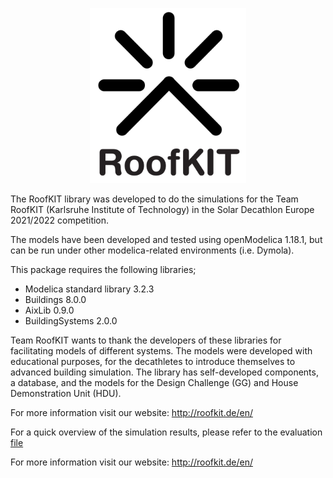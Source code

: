 <p align="center">
  <img src="roofkit/Resources/Images/roofkit_logo.bmp" width="250" height="280">
</p>
The RoofKIT library was developed to do the simulations for the Team RoofKIT (Karlsruhe Institute of Technology) in the Solar Decathlon Europe 2021/2022 competition. 

The models have been developed and tested using openModelica 1.18.1, but can be run under other modelica-related environments (i.e. Dymola).

This package requires the following libraries;
- Modelica standard library 3.2.3
- Buildings 8.0.0
- AixLib 0.9.0
- BuildingSystems 2.0.0

Team RoofKIT wants to thank the developers of these libraries for facilitating models of different systems. The models were developed with educational purposes, for the decathletes to introduce themselves to advanced building simulation. The library has self-developed components, a database, and the models for the Design Challenge (GG) and House Demonstration Unit (HDU).

For more information visit our website: http://roofkit.de/en/

For a quick overview of the simulation results, please refer to the evaluation [file](https://github.com/nicocarbo/RoofKIT/blob/main/roofkit/Resources/EvaluationResults/Results_D6.ipynb)

For more information visit our website: http://roofkit.de/en/
